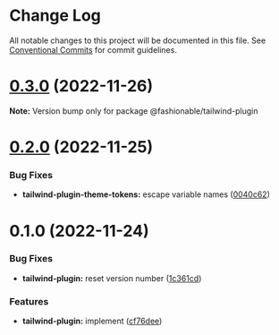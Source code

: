 # Change Log

All notable changes to this project will be documented in this file.
See [Conventional Commits](https://conventionalcommits.org) for commit guidelines.

# [0.3.0](https://github.com/tkofh/fashionable/compare/@fashionable/tailwind-plugin@0.2.0...@fashionable/tailwind-plugin@0.3.0) (2022-11-26)

**Note:** Version bump only for package @fashionable/tailwind-plugin

# [0.2.0](https://github.com/tkofh/fashionable/compare/@fashionable/tailwind-plugin@0.1.0...@fashionable/tailwind-plugin@0.2.0) (2022-11-25)

### Bug Fixes

- **tailwind-plugin-theme-tokens:** escape variable names ([0040c62](https://github.com/tkofh/fashionable/commit/0040c62b25493643e8c0763ae4715506cd115973))

# 0.1.0 (2022-11-24)

### Bug Fixes

- **tailwind-plugin:** reset version number ([1c361cd](https://github.com/tkofh/fashionable/commit/1c361cdf293e4e0a396706bb0c4dd64eea1044a5))

### Features

- **tailwind-plugin:** implement ([cf76dee](https://github.com/tkofh/fashionable/commit/cf76deebc25144c1775605a87e95da7c4a2b89a7))
